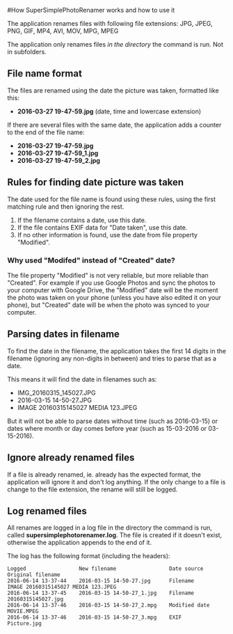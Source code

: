 ﻿#How SuperSimplePhotoRenamer works and how to use it

The application renames files with following file extensions: JPG, JPEG, PNG, GIF, MP4, AVI, MOV, MPG, MPEG

The application only renames files *in the directory* the command is run. Not in subfolders.

## File name format

The files are renamed using the date the picture was taken, formatted like this:

* **2016-03-27 19-47-59.jpg** (date, time and lowercase extension)

If there are several files with the same date, the application adds a counter to the end of the file name:

* **2016-03-27 19-47-59.jpg**
* **2016-03-27 19-47-59_1.jpg**
* **2016-03-27 19-47-59_2.jpg**

## Rules for finding date picture was taken

The date used for the file name is found using these rules, using the first matching rule and then ignoring the rest.

1. If the filename contains a date, use this date.
2. If the file contains EXIF data for "Date taken", use this date.
3. If no other information is found, use the date from file property "Modified".

### Why used "Modifed" instead of "Created" date?

The file property "Modified" is not very reliable, but more reliable than "Created". For example if you use Google Photos and sync the photos to your computer with Google Drive, the "Modified" date will be the moment the photo was taken on your phone (unless you have also edited it on your phone), but "Created" date will be when the photo was synced to your computer.

## Parsing dates in filename

To find the date in the filename, the application takes the first 14 digits in the filename (ignoring any non-digits in between) and tries to parse that as a date.

This means it will find the date in filenames such as:
* IMG_20160315_145027.JPG
* 2016-03-15 14-50-27.JPG
* IMAGE 20160315145027 MEDIA 123.JPEG

But it will not be able to parse dates without time (such as 2016-03-15) or dates where month or day comes before year (such as 15-03-2016 or 03-15-2016).

## Ignore already renamed files

If a file is already renamed, ie. already has the expected format, the application will ignore it and don't log anything. If the only change to a file is change to the file extension, the rename will still be logged.

## Log renamed files

All renames are logged in a log file in the directory the command is run, called **supersimplephotorenamer.log**. The file is created if it doesn't exist, otherwise the application appends to the end of it.

The log has the following format (including the headers):

    Logged                 New filename                 Date source      Original filename
    2016-06-14 13-37-44    2016-03-15 14-50-27.jpg      Filename         IMAGE 20160315145027 MEDIA 123.JPEG
    2016-06-14 13-37-45    2016-03-15 14-50-27_1.jpg    Filename         20160315145027.jpg
    2016-06-14 13-37-46    2016-03-15 14-50-27_2.mpg    Modified date    MOVIE.MPEG
    2016-06-14 13-37-46    2016-03-15 14-50-27_3.mpg    EXIF             Picture.jpg